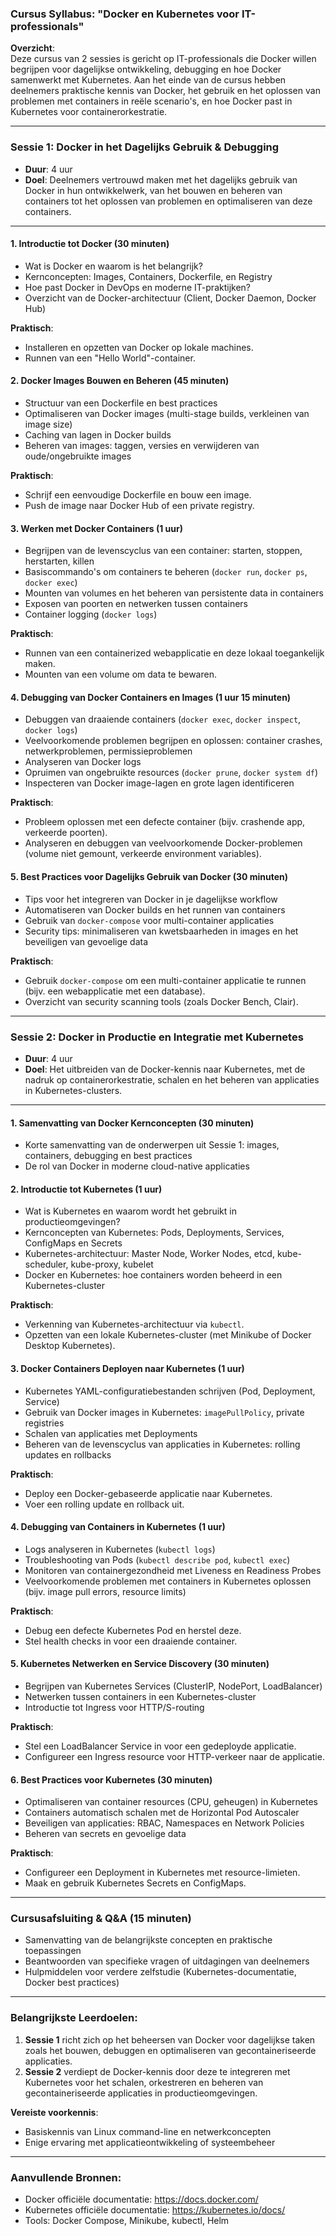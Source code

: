 ### **Cursus Syllabus: "Docker en Kubernetes voor IT-professionals"**

**Overzicht**:  
Deze cursus van 2 sessies is gericht op IT-professionals die Docker willen begrijpen voor dagelijkse ontwikkeling, debugging en hoe Docker samenwerkt met Kubernetes. Aan het einde van de cursus hebben deelnemers praktische kennis van Docker, het gebruik en het oplossen van problemen met containers in reële scenario's, en hoe Docker past in Kubernetes voor containerorkestratie.

---

### **Sessie 1: Docker in het Dagelijks Gebruik & Debugging**
- **Duur**: 4 uur  
- **Doel**: Deelnemers vertrouwd maken met het dagelijks gebruik van Docker in hun ontwikkelwerk, van het bouwen en beheren van containers tot het oplossen van problemen en optimaliseren van deze containers.

---

#### **1. Introductie tot Docker (30 minuten)**
   - Wat is Docker en waarom is het belangrijk?
   - Kernconcepten: Images, Containers, Dockerfile, en Registry
   - Hoe past Docker in DevOps en moderne IT-praktijken?
   - Overzicht van de Docker-architectuur (Client, Docker Daemon, Docker Hub)

   **Praktisch**:
   - Installeren en opzetten van Docker op lokale machines.
   - Runnen van een "Hello World"-container.

#### **2. Docker Images Bouwen en Beheren (45 minuten)**
   - Structuur van een Dockerfile en best practices
   - Optimaliseren van Docker images (multi-stage builds, verkleinen van image size)
   - Caching van lagen in Docker builds
   - Beheren van images: taggen, versies en verwijderen van oude/ongebruikte images

   **Praktisch**:
   - Schrijf een eenvoudige Dockerfile en bouw een image.
   - Push de image naar Docker Hub of een private registry.

#### **3. Werken met Docker Containers (1 uur)**
   - Begrijpen van de levenscyclus van een container: starten, stoppen, herstarten, killen
   - Basiscommando's om containers te beheren (`docker run`, `docker ps`, `docker exec`)
   - Mounten van volumes en het beheren van persistente data in containers
   - Exposen van poorten en netwerken tussen containers
   - Container logging (`docker logs`)

   **Praktisch**:
   - Runnen van een containerized webapplicatie en deze lokaal toegankelijk maken.
   - Mounten van een volume om data te bewaren.

#### **4. Debugging van Docker Containers en Images (1 uur 15 minuten)**
   - Debuggen van draaiende containers (`docker exec`, `docker inspect`, `docker logs`)
   - Veelvoorkomende problemen begrijpen en oplossen: container crashes, netwerkproblemen, permissieproblemen
   - Analyseren van Docker logs
   - Opruimen van ongebruikte resources (`docker prune`, `docker system df`)
   - Inspecteren van Docker image-lagen en grote lagen identificeren

   **Praktisch**:
   - Probleem oplossen met een defecte container (bijv. crashende app, verkeerde poorten).
   - Analyseren en debuggen van veelvoorkomende Docker-problemen (volume niet gemount, verkeerde environment variables).

#### **5. Best Practices voor Dagelijks Gebruik van Docker (30 minuten)**
   - Tips voor het integreren van Docker in je dagelijkse workflow
   - Automatiseren van Docker builds en het runnen van containers
   - Gebruik van `docker-compose` voor multi-container applicaties
   - Security tips: minimaliseren van kwetsbaarheden in images en het beveiligen van gevoelige data

   **Praktisch**:
   - Gebruik `docker-compose` om een multi-container applicatie te runnen (bijv. een webapplicatie met een database).
   - Overzicht van security scanning tools (zoals Docker Bench, Clair).

---

### **Sessie 2: Docker in Productie en Integratie met Kubernetes**
- **Duur**: 4 uur  
- **Doel**: Het uitbreiden van de Docker-kennis naar Kubernetes, met de nadruk op containerorkestratie, schalen en het beheren van applicaties in Kubernetes-clusters.

---

#### **1. Samenvatting van Docker Kernconcepten (30 minuten)**
   - Korte samenvatting van de onderwerpen uit Sessie 1: images, containers, debugging en best practices
   - De rol van Docker in moderne cloud-native applicaties

#### **2. Introductie tot Kubernetes (1 uur)**
   - Wat is Kubernetes en waarom wordt het gebruikt in productieomgevingen?
   - Kernconcepten van Kubernetes: Pods, Deployments, Services, ConfigMaps en Secrets
   - Kubernetes-architectuur: Master Node, Worker Nodes, etcd, kube-scheduler, kube-proxy, kubelet
   - Docker en Kubernetes: hoe containers worden beheerd in een Kubernetes-cluster

   **Praktisch**:
   - Verkenning van Kubernetes-architectuur via `kubectl`.
   - Opzetten van een lokale Kubernetes-cluster (met Minikube of Docker Desktop Kubernetes).

#### **3. Docker Containers Deployen naar Kubernetes (1 uur)**
   - Kubernetes YAML-configuratiebestanden schrijven (Pod, Deployment, Service)
   - Gebruik van Docker images in Kubernetes: `imagePullPolicy`, private registries
   - Schalen van applicaties met Deployments
   - Beheren van de levenscyclus van applicaties in Kubernetes: rolling updates en rollbacks

   **Praktisch**:
   - Deploy een Docker-gebaseerde applicatie naar Kubernetes.
   - Voer een rolling update en rollback uit.

#### **4. Debugging van Containers in Kubernetes (1 uur)**
   - Logs analyseren in Kubernetes (`kubectl logs`)
   - Troubleshooting van Pods (`kubectl describe pod`, `kubectl exec`)
   - Monitoren van containergezondheid met Liveness en Readiness Probes
   - Veelvoorkomende problemen met containers in Kubernetes oplossen (bijv. image pull errors, resource limits)

   **Praktisch**:
   - Debug een defecte Kubernetes Pod en herstel deze.
   - Stel health checks in voor een draaiende container.

#### **5. Kubernetes Netwerken en Service Discovery (30 minuten)**
   - Begrijpen van Kubernetes Services (ClusterIP, NodePort, LoadBalancer)
   - Netwerken tussen containers in een Kubernetes-cluster
   - Introductie tot Ingress voor HTTP/S-routing

   **Praktisch**:
   - Stel een LoadBalancer Service in voor een gedeployde applicatie.
   - Configureer een Ingress resource voor HTTP-verkeer naar de applicatie.

#### **6. Best Practices voor Kubernetes (30 minuten)**
   - Optimaliseren van container resources (CPU, geheugen) in Kubernetes
   - Containers automatisch schalen met de Horizontal Pod Autoscaler
   - Beveiligen van applicaties: RBAC, Namespaces en Network Policies
   - Beheren van secrets en gevoelige data

   **Praktisch**:
   - Configureer een Deployment in Kubernetes met resource-limieten.
   - Maak en gebruik Kubernetes Secrets en ConfigMaps.

---

### **Cursusafsluiting & Q&A (15 minuten)**
   - Samenvatting van de belangrijkste concepten en praktische toepassingen
   - Beantwoorden van specifieke vragen of uitdagingen van deelnemers
   - Hulpmiddelen voor verdere zelfstudie (Kubernetes-documentatie, Docker best practices)

---

### **Belangrijkste Leerdoelen**:
1. **Sessie 1** richt zich op het beheersen van Docker voor dagelijkse taken zoals het bouwen, debuggen en optimaliseren van gecontaineriseerde applicaties.
2. **Sessie 2** verdiept de Docker-kennis door deze te integreren met Kubernetes voor het schalen, orkestreren en beheren van gecontaineriseerde applicaties in productieomgevingen.

**Vereiste voorkennis**:
- Basiskennis van Linux command-line en netwerkconcepten
- Enige ervaring met applicatieontwikkeling of systeembeheer

---

### **Aanvullende Bronnen**:
- Docker officiële documentatie: https://docs.docker.com/
- Kubernetes officiële documentatie: https://kubernetes.io/docs/
- Tools: Docker Compose, Minikube, kubectl, Helm